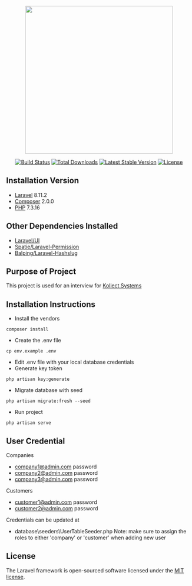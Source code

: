<p align="center"><a href="https://laravel.com" target="_blank"><img src="https://raw.githubusercontent.com/laravel/art/master/logo-lockup/5%20SVG/2%20CMYK/1%20Full%20Color/laravel-logolockup-cmyk-red.svg" width="400"></a></p>

<p align="center">
<a href="https://travis-ci.org/laravel/framework"><img src="https://travis-ci.org/laravel/framework.svg" alt="Build Status"></a>
<a href="https://packagist.org/packages/laravel/framework"><img src="https://img.shields.io/packagist/dt/laravel/framework" alt="Total Downloads"></a>
<a href="https://packagist.org/packages/laravel/framework"><img src="https://img.shields.io/packagist/v/laravel/framework" alt="Latest Stable Version"></a>
<a href="https://packagist.org/packages/laravel/framework"><img src="https://img.shields.io/packagist/l/laravel/framework" alt="License"></a>
</p>

## Installation Version

* [Laravel](https://laravel.com/docs/8.x) 8.11.2
* [Composer](https://getcomposer.org/) 2.0.0
* [PHP](https://windows.php.net/downloads/releases/archives/) 7.3.16

## Other Dependencies Installed

* [Laravel/UI](https://laravel.com/docs/7.x/frontend)
* [Spatie/Laravel-Permission](https://spatie.be/docs/laravel-permission/v3/installation-laravel)
* [Balping/Laravel-Hashslug](https://github.com/balping/laravel-hashslug)

## Purpose of Project

This project is used for an interview for [Kollect Systems](https://kollect.biz/)

## Installation Instructions

- Install the vendors
```
composer install
```
- Create the .env file
```
cp env.example .env
```

- Edit .env file with your local database credentials
- Generate key token
```
php artisan key:generate
```
- Migrate database with seed
```
php artisan migrate:fresh --seed
```
- Run project
```
php artisan serve
```

## User Credential

Companies
* company1@admin.com password
* company2@admin.com password
* company3@admin.com password

Customers
* customer1@admin.com password
* customer2@admin.com password

Credentials can be updated at
* database\seeders\UserTableSeeder.php
Note: make sure to assign the roles to either 'company' or 'customer' when adding new user

## License

The Laravel framework is open-sourced software licensed under the [MIT license](https://opensource.org/licenses/MIT).
